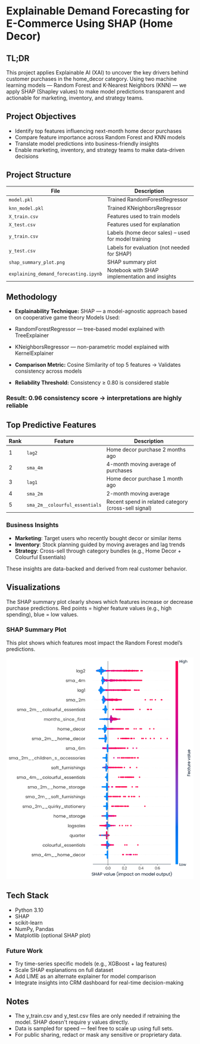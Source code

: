 # Explainable Demand Forecasting for E-Commerce Using SHAP (Home Decor)

## TL;DR

This project applies Explainable AI (XAI) to uncover the key drivers behind customer purchases in the home_decor category. Using two machine learning models — Random Forest and K-Nearest Neighbors (KNN) — we apply SHAP (Shapley values) to make model predictions transparent and actionable for marketing, inventory, and strategy teams.

## Project Objectives

- Identify top features influencing next-month home decor purchases
- Compare feature importance across Random Forest and KNN models
- Translate model predictions into business-friendly insights
- Enable marketing, inventory, and strategy teams to make data-driven decisions

## Project Structure

| File | Description |
|------|-------------|
| `model.pkl` | Trained RandomForestRegressor |
| `knn_model.pkl` | Trained KNeighborsRegressor |
| `X_train.csv` | Features used to train models |
| `X_test.csv` | Features used for explanation |
| `y_train.csv` | Labels (home decor sales) – used for model training |
| `y_test.csv` | Labels for evaluation (not needed for SHAP) |
| `shap_summary_plot.png` | SHAP summary plot |
| `explaining_demand_forecasting.ipynb` | Notebook with SHAP implementation and insights |

## Methodology

- **Explainability Technique:** SHAP — a model-agnostic approach based on cooperative game theory
Models Used:

- RandomForestRegressor — tree-based model explained with TreeExplainer
- KNeighborsRegressor — non-parametric model explained with KernelExplainer

- **Comparison Metric:** Cosine Similarity of top 5 features → Validates consistency across models
- **Reliability Threshold:** Consistency ≥ 0.80 is considered stable
### Result: 0.96 consistency score → interpretations are highly reliable

## Top Predictive Features

| Rank | Feature | Description |
|------|---------|-------------|
| 1 | `lag2` | Home decor purchase 2 months ago |
| 2 | `sma_4m` | 4-month moving average of purchases |
| 3 | `lag1` | Home decor purchase 1 month ago |
| 4 | `sma_2m` | 2-month moving average |
| 5 | `sma_2m__colourful_essentials` | Recent spend in related category (cross-sell signal) |

### Business Insights

- **Marketing**: Target users who recently bought decor or similar items
- **Inventory**: Stock planning guided by moving averages and lag trends
- **Strategy**: Cross-sell through category bundles (e.g., Home Decor + Colourful Essentials)

These insights are data-backed and derived from real customer behavior.

## Visualizations
The SHAP summary plot clearly shows which features increase or decrease purchase predictions. Red points = higher feature values (e.g., high spending), blue = low values.

### SHAP Summary Plot

This plot shows which features most impact the Random Forest model’s predictions.

![SHAP Summary](shap_summary_plot.png)

## Tech Stack

- Python 3.10
- SHAP
- scikit-learn
- NumPy, Pandas
- Matplotlib (optional SHAP plot)

### Future Work

- Try time-series specific models (e.g., XGBoost + lag features)
- Scale SHAP explanations on full dataset
- Add LIME as an alternate explainer for model comparison
- Integrate insights into CRM dashboard for real-time decision-making

## Notes
- The y_train.csv and y_test.csv files are only needed if retraining the model. SHAP doesn't require y values directly.
- Data is sampled for speed — feel free to scale up using full sets.
- For public sharing, redact or mask any sensitive or proprietary data.
